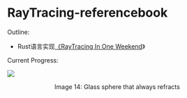 # RayTracing-referencebook

Outline:

- Rust语言实现[《RayTracing In One Weekend](https://raytracing.github.io/books/RayTracingInOneWeekend.html)》

Current Progress:

![](output/output.jpg)



<p align = "center"> Image 14: Glass sphere that always refracts </p>